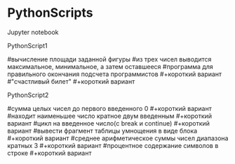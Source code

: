 # PythonScripts
Jupyter notebook


PythonScript1

#вычисление площади заданной фигуры
#из трех чисел выводится максимальное, минимальное, а затем оставшееся
#программа для правильного окончания подсчета программистов
#+короткий вариант
#"счастливый билет"
#+короткий вариант


PythonScript2

#сумма целых чисел до первого введенного 0
#+короткий вариант
#находит наименьшее число кратное двум введенным
#+короткий вариант
#цикл на введенное число(c break и continue)
#+короткий вариант
#вывести фрагмент таблицы умнощения в виде блока
#+короткий вариант
#среднее арифметическое суммы чисел диапазона кратных 3
#+короткий вариант
#процентное содержание символов в строке
#+короткий вариант
